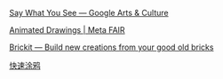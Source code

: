 
[Say What You See — Google Arts & Culture](https://artsandculture.google.com/experiment/say-what-you-see/jwG3m7wQShZngw)

[Animated Drawings | Meta FAIR](https://sketch.metademolab.com/canvas)

[Brickit — Build new creations from your good old bricks](https://brickit.app/)

[快速涂鸦](https://quickdraw.withgoogle.com/)

